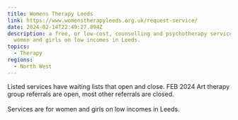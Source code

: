 ```yaml
---
title: Womens Therapy Leeds
link: https://www.womenstherapyleeds.org.uk/request-service/
date: 2024-02-14T22:49:27.894Z
description: a free, or low-cost, counselling and psychotherapy service for
  women and girls on low incomes in Leeds.
topics:
  - Therapy
regions:
  - North West
---
```

Listed services have waiting lists that open and close. FEB 2024 Art therapy group referrals are open, most other referrals are closed. \
\
S﻿ervices are for women and girls on low incomes in Leeds.